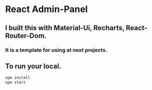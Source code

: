 # React Admin-Panel
## I built this with Material-Ui, Recharts, React-Router-Dom.
### It is a template for using at next projects.
## To run your local.
```bash
npm install
npm start
```
